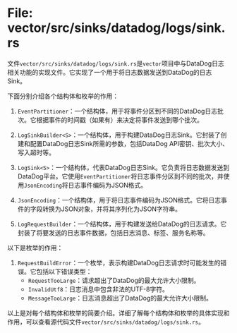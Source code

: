 # File: vector/src/sinks/datadog/logs/sink.rs

文件`vector/src/sinks/datadog/logs/sink.rs`是`vector`项目中与DataDog日志相关功能的实现文件。它实现了一个用于将日志数据发送到DataDog的日志Sink。

下面分别介绍各个结构体和枚举的作用：

1. `EventPartitioner`：一个结构体，用于将事件分区到不同的DataDog日志批次。它根据事件的时间戳（如果有）来决定将事件发送到哪个批次。

2. `LogSinkBuilder<S>`：一个结构体，用于构建DataDog日志Sink。它封装了创建和配置DataDog日志Sink所需的参数，包括DataDog API密钥、批次大小、写入超时等。

3. `LogSink<S>`：一个结构体，代表DataDog日志Sink。它负责将日志数据发送到DataDog平台。它使用`EventPartitioner`将日志事件分区到不同的批次，并使用`JsonEncoding`将日志事件编码为JSON格式。

4. `JsonEncoding`：一个结构体，用于将日志事件编码为JSON格式。它将日志事件的字段转换为JSON对象，并将其序列化为JSON字符串。

5. `LogRequestBuilder`：一个结构体，用于构建发送给DataDog的日志请求。它封装了将要发送的日志事件数据，包括日志消息、标签、服务名称等。

以下是枚举的作用：

1. `RequestBuildError`：一个枚举，表示构建DataDog日志请求时可能发生的错误。它包括以下错误类型：
   - `RequestTooLarge`：请求超出了DataDog的最大允许大小限制。
   - `InvalidUtf8`：日志消息中包含非法的UTF-8字符。
   - `MessageTooLarge`：日志消息超出了DataDog的最大允许大小限制。

以上是对每个结构体和枚举的简要介绍。详细了解每个结构体和枚举的具体实现和作用，可以查看源代码文件`vector/src/sinks/datadog/logs/sink.rs`。

